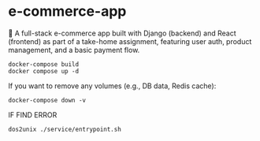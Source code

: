 # e-commerce-app
🎯 A full-stack e-commerce app built with Django (backend) and React (frontend) as part of a take-home assignment, featuring user auth, product management, and a basic payment flow.


``` 
docker-compose build
docker compose up -d
```

If you want to remove any volumes (e.g., DB data, Redis cache):
```
docker-compose down -v
```

IF FIND ERROR
```
dos2unix ./service/entrypoint.sh
```